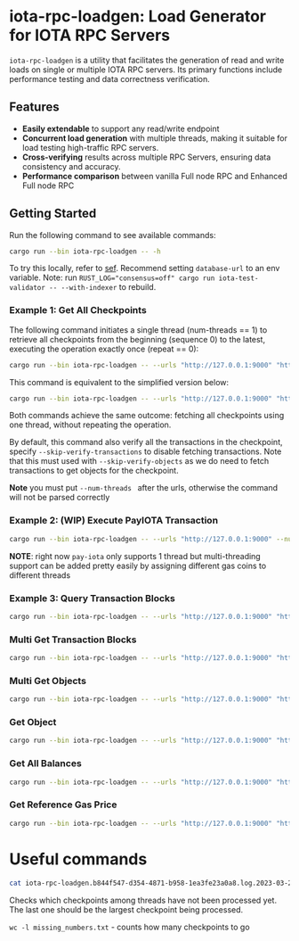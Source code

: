 # iota-rpc-loadgen: Load Generator for IOTA RPC Servers

`iota-rpc-loadgen` is a utility that facilitates the generation of read and write loads on single or multiple IOTA RPC servers. Its primary functions include performance testing and data correctness verification.

## Features

- **Easily extendable** to support any read/write endpoint
- **Concurrent load generation** with multiple threads, making it suitable for load testing high-traffic RPC servers.
- **Cross-verifying** results across multiple RPC Servers, ensuring data consistency and accuracy.
- **Performance comparison** between vanilla Full node RPC and Enhanced Full node RPC

## Getting Started

Run the following command to see available commands:

```bash
cargo run --bin iota-rpc-loadgen -- -h
```

To try this locally, refer to [sef](../iota-test-validator/README.md). Recommend setting `database-url` to an env variable. Note: run `RUST_LOG="consensus=off" cargo run iota-test-validator -- --with-indexer` to rebuild.

### Example 1: Get All Checkpoints

The following command initiates a single thread (num-threads == 1) to retrieve all checkpoints from the beginning (sequence 0) to the latest, executing the operation exactly once (repeat == 0):

```bash
cargo run --bin iota-rpc-loadgen -- --urls "http://127.0.0.1:9000" "http://127.0.0.1:9124" --num-threads 1 get-checkpoints --start 0 --repeat 0 --interval-in-ms 0
```

This command is equivalent to the simplified version below:

```bash
cargo run --bin iota-rpc-loadgen -- --urls "http://127.0.0.1:9000" "http://127.0.0.1:9124" --num-threads 1 get-checkpoints
```

Both commands achieve the same outcome: fetching all checkpoints using one thread, without repeating the operation.

By default, this command also verify all the transactions in the checkpoint, specify `--skip-verify-transactions` to disable fetching transactions. Note that this must used with `--skip-verify-objects` as we do need to fetch transactions to get objects for the checkpoint.

**Note** you must put `--num-threads ` after the urls, otherwise the command will not be parsed correctly

### Example 2: (WIP) Execute PayIOTA Transaction

```bash
cargo run --bin iota-rpc-loadgen -- --urls "http://127.0.0.1:9000" --num-threads 1 pay-iota --repeat 100
```

**NOTE**: right now `pay-iota` only supports 1 thread but multi-threading support can be added pretty easily by assigning different gas coins to different threads

### Example 3: Query Transaction Blocks

```bash
cargo run --bin iota-rpc-loadgen -- --urls "http://127.0.0.1:9000" "http://127.0.0.1:9000" --num-threads 4 query-transaction-blocks --address-type from
```

### Multi Get Transaction Blocks
```bash
cargo run --bin iota-rpc-loadgen -- --urls "http://127.0.0.1:9000" "http://127.0.0.1:9000" --num-threads 4 multi-get-transaction-blocks
```

### Multi Get Objects

```bash
cargo run --bin iota-rpc-loadgen -- --urls "http://127.0.0.1:9000" "http://127.0.0.1:9000" --num-threads 4 multi-get-objects
```

### Get Object
```bash
cargo run --bin iota-rpc-loadgen -- --urls "http://127.0.0.1:9000" "http://127.0.0.1:9000" --num-threads 2 get-object --chunk-size 20
```

### Get All Balances
```bash
cargo run --bin iota-rpc-loadgen -- --urls "http://127.0.0.1:9000" "http://127.0.0.1:9000" --num-threads 2 get-all-balances --chunk-size 20
```


### Get Reference Gas Price
```bash
cargo run --bin iota-rpc-loadgen -- --urls "http://127.0.0.1:9000" "http://127.0.0.1:9000" --num-threads 2 get-reference-gas-price --num-chunks-per-thread 10
```

# Useful commands

```bash
cat iota-rpc-loadgen.b844f547-d354-4871-b958-1ea3fe23a0a8.log.2023-03-23 | awk '/Finished processing/{print $7}' | sort -n | uniq | awk 'BEGIN{last=0}{for(i=last+1;i<$1;i++) print i; last=$1} END{print last}' | tee missing_numbers.txt && wc -l missing_numbers.txt
```

Checks which checkpoints among threads have not been processed yet. The last one should be the largest checkpoint being processed.

`wc -l missing_numbers.txt` - counts how many checkpoints to go
